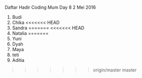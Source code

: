 Daftar Hadir Coding Mum Day 8
2 Mei 2016

1. Budi
2. Chika
<<<<<<< HEAD
3. Sandra
=======
<<<<<<< HEAD
3. Natalia
=======
3. Yuni
4. Dyah
5. Maya
6. teti
7. Aditia
>>>>>>> origin/master
>>>>>>> master

